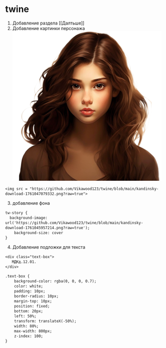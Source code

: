 # twine
1. Добавление раздела [[Далтьше]]
2. Добавление картинки персонажа <img src = "https://github.com/Vikawood123/twine/blob/main/kandinsky-download-1761047079332.png?raw=true">
```
<img src = "https://github.com/Vikawood123/twine/blob/main/kandinsky-download-1761047079332.png?raw=true">
```
3. добавление фона
```
tw-story {
  background-image: url('https://github.com/Vikawood123/twine/blob/main/kandinsky-download-1761045957214.png?raw=true');
    background-size: cover
}

``` 
4. Добавление подложки для текста
```
<div class="text-box">
   МДКд.12.01. 
</div>
```
```
.text-box {
    background-color: rgba(0, 0, 0, 0.7);
    color: white;
    padding: 10px;
    border-radius: 10px;
    margin-top: 10px;
    position: fixed;
    bottom: 20px;
    left: 50%;
    transform: translateX(-50%);
    width: 80%;
    max-width: 800px;
    z-index: 100;
}

```
